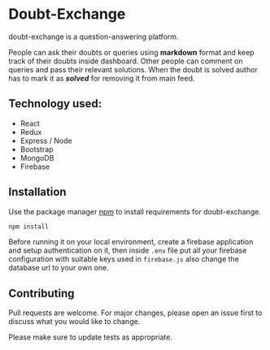 # Doubt-Exchange

doubt-exchange is a question-answering platform.

People can ask their doubts or queries using **markdown** format and keep track of their doubts inside dashboard. Other people can comment on queries and pass their relevant solutions. When the doubt is solved author has to mark it as ***solved*** for removing it from main feed.  

## Technology used:

- React
- Redux
- Express / Node
- Bootstrap
- MongoDB
- Firebase
## Installation

Use the package manager [npm](https://www.npmjs.com/) to install requirements for doubt-exchange.
```bash
npm install
```
Before running it on your local environment, create a firebase application and setup authentication on it, then inside `.env` file put all your firebase configuration with suitable keys used in `firebase.js` also change the database url to your own one.

## Contributing
Pull requests are welcome. For major changes, please open an issue first to discuss what you would like to change.

Please make sure to update tests as appropriate.
